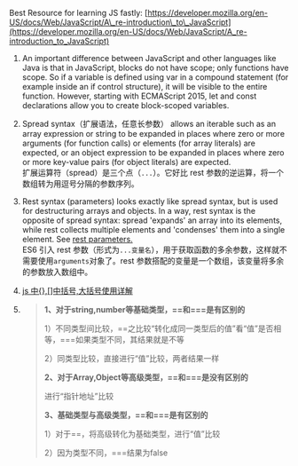 Best Resource for learning JS fastly: [https://developer.mozilla.org/en-US/docs/Web/JavaScript/A\_re-introduction\_to\_JavaScript](https://developer.mozilla.org/en-US/docs/Web/JavaScript/A_re-introduction_to_JavaScript)

1. An important difference between JavaScript and other languages like Java is that in JavaScript, blocks do not have scope; only functions have scope. So if a variable is defined using var in a compound statement \(for example inside an if control structure\), it will be visible to the entire function. However, starting with ECMAScript 2015, let and const declarations allow you to create block-scoped variables.
2. Spread syntax（扩展语法，任意长参数） allows an iterable such as an array expression or string to be expanded in places where zero or more arguments \(for function calls\) or elements \(for array literals\) are expected, or an object expression to be expanded in places where zero or more key-value pairs \(for object literals\) are expected.  
   扩展运算符（spread）是三个点（`...`）。它好比 rest 参数的逆运算，将一个数组转为用逗号分隔的参数序列。
3. Rest syntax \(parameters\) looks exactly like spread syntax, but is used for destructuring arrays and objects. In a way, rest syntax is the opposite of spread syntax: spread 'expands' an array into its elements, while rest collects multiple elements and 'condenses' them into a single element. See [rest parameters.](https://developer.mozilla.org/en-US/docs/Web/JavaScript/Reference/Functions_and_function_scope/rest_parameters)  
   ES6 引入 rest 参数（形式为`...变量名`），用于获取函数的多余参数，这样就不需要使用`arguments`对象了。rest 参数搭配的变量是一个数组，该变量将多余的参数放入数组中。
4. [js 中{},\[\]中括号,大括号使用详解](http://www.jb51.net/article/27119.htm)

5. > **1、对于string,number等基础类型，==和===是有区别的**
   >
   > 1）不同类型间比较，==之比较“转化成同一类型后的值”看“值”是否相等，===如果类型不同，其结果就是不等
   >
   > 2）同类型比较，直接进行“值”比较，两者结果一样
   >
   >   
   >
   >
   > **2、对于Array,Object等高级类型，==和===是没有区别的**
   >
   > 进行“指针地址”比较
   >
   >   
   >
   >
   > **3、基础类型与高级类型，==和===是有区别的**
   >
   > 1）对于==，将高级转化为基础类型，进行“值”比较
   >
   > 2）因为类型不同，===结果为false



